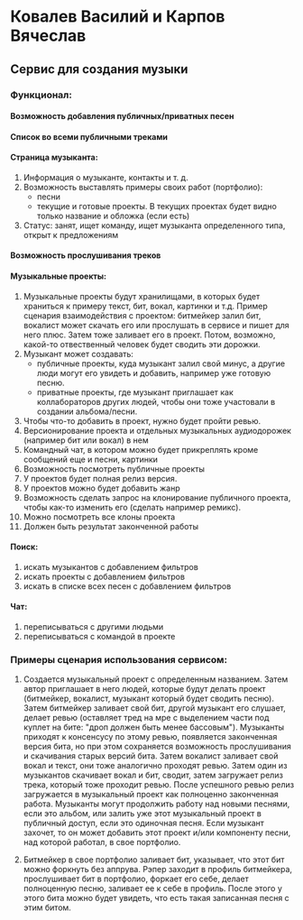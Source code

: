 # Ковалев Василий и Карпов Вячеслав

## Сервис для создания музыки

### Функционал:

#### Возможность добавления публичных/приватных песен

#### Список во всеми публичными треками

#### Страница музыканта:
1. Информация о музыканте, контакты и т. д.
2. Возможность выставлять примеры своих работ (портфолио):
   - песни
    - текущие и готовые проекты. В текущих проектах будет видно только название и обложка (если есть)
3. Статус: занят, ищет команду, ищет музыканта определенного типа, открыт к предложениям

#### Возможность прослушивания треков

#### Музыкальные проекты:
1. Музыкальные проекты будут хранилищами, в которых будет храниться к примеру текст, бит, вокал, картинки и т.д. Пример сценария взаимодействия с проектом: битмейкер залил бит, вокалист может скачать его или прослушать в сервисе и пишет для него плюс. Затем тоже заливает его в проект. Потом, возможно, какой-то отвественный человек будет сводить эти дорожки.
2. Музыкант может создавать:
   - публичные проекты, куда музыкант залил свой минус, а другие люди могут его увидеть и добавить, например уже готовую песню.
   - приватные проекты, где музыкант приглашает как коллабораторов других людей, чтобы они тоже участовали в создании альбома/песни.
3. Чтобы что-то добавить в проект, нужно будет пройти ревью.
4. Версионирование проекта и отдельных музыкальных аудиодорожек (например бит или вокал) в нем
5. Командный чат, в котором можно будет прикреплять кроме сообщений еще и песни, картинки
6. Возможность посмотреть публичные проекты
7. У проектов будет полная релиз версия.
8. У проектов можно будет добавить жанр
9. Возможность сделать запрос на клонирование публичного проекта, чтобы как-то изменить его (сделать например ремикс).
10. Можно посмотреть все клоны проекта
11. Должен быть результат законченной работы

#### Поиск:
1. искать музыкантов с добавлением фильтров
2. искать проекты с добавлением фильтров
3. искать в списке всех песен с добавлением фильтров

#### Чат:
1. переписываться с другими людьми
2. переписываться с командой в проекте

### Примеры сценария использования сервисом:

1. Создается музыкальный проект с определенным названием. Затем автор приглашает в него людей, которые будут делать проект (битмейкер, вокалист, музыкант который будет сводить песню). Затем битмейкер заливает свой бит, другой музыкант его слушает, делает ревью (оставляет тред на мре с выделением части под куплет на бите: "дроп должен быть менее бассовым"). Музыканты приходят к консенсусу по этому ревью, появляется законченная версия бита, но при этом сохраняется возможность прослушивания и скачивания старых версий бита. Затем вокалист заливает свой вокал и текст, они тоже аналогично проходят ревью. Затем один из музыкантов скачивает вокал и бит, сводит, затем загружает релиз трека, который тоже проходит ревью. После успешного ревью релиз загружается в музыкальный проект как полноценно законченная работа. Музыканты могут продолжить работу над новыми песнями, если это альбом, или залить уже этот музыкальный проект в публичный доступ, если это одиночная песня. Если музыкант захочет, то он может добавить этот проект и/или компоненту песни, над которой работал, в свое портфолио.

2.  Битмейкер в свое портфолио заливает бит, указывает, что этот бит можно форкнуть без аппрува. Рэпер заходит в профиль битмейкера, прослушивает бит в портфолио, форкает его себе, делает полноценную песню, заливает ее к себе в профиль. После этого у этого бита можно будет увидеть, что есть такая записанная песня с этим битом.
